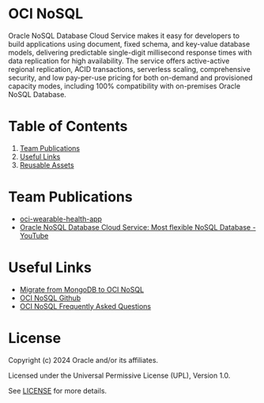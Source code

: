 # OCI NoSQL
Oracle NoSQL Database Cloud Service makes it easy for developers to build applications using document, fixed schema, and key-value database models, delivering predictable single-digit millisecond response times with data replication for high availability. The service offers active-active regional replication, ACID transactions, serverless scaling, comprehensive security, and low pay-per-use pricing for both on-demand and provisioned capacity modes, including 100% compatibility with on-premises Oracle NoSQL Database.

# Table of Contents

1. [Team Publications](#team-publications) 
2. [Useful Links](#useful-links)
3. [Reusable Assets](#reusable-assets)


# Team Publications

- [oci-wearable-health-app](https://github.com/oracle-devrel/oci-wearable-health-app)
- [Oracle NoSQL Database Cloud Service: Most flexible NoSQL Database - YouTube](https://www.youtube.com/watch?v=TtZOy_NRouc&t=3s)


# Useful Links

- [Migrate from MongoDB to OCI NoSQL](https://docs.oracle.com/en/solutions/migrate-mongodb-nosql/#GUID-7B918392-BEAA-4555-8DDF-E1B4EF412C99)
- [OCI NoSQL Github](https://github.com/oracle/nosql-examples/)
- [OCI NoSQL Frequently Asked Questions](https://www.oracle.com/uk/database/nosql/faq/)


# License

Copyright (c) 2024 Oracle and/or its affiliates.

Licensed under the Universal Permissive License (UPL), Version 1.0.

See [LICENSE](https://github.com/oracle-devrel/technology-engineering/blob/main/LICENSE) for more details.